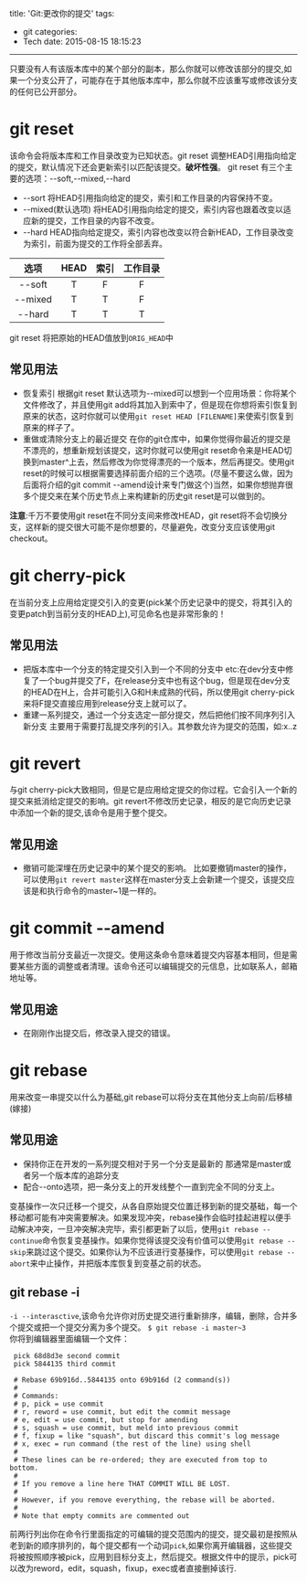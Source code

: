 title: 'Git:更改你的提交'
tags:
  - git
categories:
  - Tech
date: 2015-08-15 18:15:23
---

只要没有人有该版本库中的某个部分的副本，那么你就可以修改该部分的提交,如果一个分支公开了，可能存在于其他版本库中，那么你就不应该重写或修改该分支的任何已公开部分。
# git reset 
该命令会将版本库和工作目录改变为已知状态。git reset 调整HEAD引用指向给定的提交，默认情况下还会更新索引以匹配该提交。**破坏性强**。
git reset 有三个主要的选项：\--soft,\--mixed,\--hard
* \--sort
    将HEAD引用指向给定的提交，索引和工作目录的内容保持不变。
* \--mixed(默认选项)
    将HEAD引用指向给定的提交，索引内容也跟着改变以适应新的提交，工作目录的内容不改变。
* \--hard
    HEAD指向给定提交，索引内容也改变以符合新HEAD，工作目录改变为索引，前面为提交的工作将全部丢弃。

|选项|HEAD|索引|工作目录|
|:---------:|:-----------:|:------------:|:-----------:|
|\--soft|T|F|F|
|\--mixed|T|T|F|
|\--hard|T|T|T|
git reset 将把原始的HEAD值放到`ORIG_HEAD`中
## 常见用法
* 恢复索引
    根据git reset 默认选项为--mixed可以想到一个应用场景：你将某个文件修改了，并且使用git add将其加入到索中了，但是现在你想将索引恢复到原来的状态，这时你就可以使用`git reset HEAD [FILENAME]`来使索引恢复到原来的样子了。
* 重做或清除分支上的最近提交
    在你的git仓库中，如果你觉得你最近的提交是不漂亮的，想重新规划该提交，这时你就可以使用git reset命令来是HEAD切换到master^上去，然后修改为你觉得漂亮的一个版本，然后再提交。使用git reset的时候可以根据需要选择前面介绍的三个选项。(尽量不要这么做，因为后面将介绍的git commit --amend设计来专门做这个)当然，如果你想抛弃很多个提交来在某个历史节点上来构建新的历史git reset是可以做到的。

**注意**:千万不要使用git reset在不同分支间来修改HEAD，git reset将不会切换分支，这样新的提交很大可能不是你想要的，尽量避免，改变分支应该使用git checkout。
# git cherry-pick
在当前分支上应用给定提交引入的变更(pick某个历史记录中的提交，将其引入的变更patch到当前分支的HEAD上),可见命名也是非常形象的！
## 常见用法
- 把版本库中一个分支的特定提交引入到一个不同的分支中
    etc:在dev分支中修复了一个bug并提交了F，在release分支中也有这个bug，但是现在dev分支的HEAD在H上，合并可能引入G和H未成熟的代码，所以使用git cherry-pick来将F提交直接应用到release分支上就可以了。
- 重建一系列提交，通过一个分支选定一部分提交，然后把他们按不同序列引入新分支
    主要用于需要打乱提交序列的引入。其参数允许为提交的范围，如:x..z

# git revert
与git cherry-pick大致相同，但是它是应用给定提交的你过程。它会引入一个新的提交来抵消给定提交的影响。git revert不修改历史记录，相反的是它向历史记录中添加一个新的提交,该命令是用于整个提交。
## 常见用途
- 撤销可能深埋在历史记录中的某个提交的影响。
    比如要撤销master的操作，可以使用`git revert master`这样在master分支上会新建一个提交，该提交应该是和执行命令的master~1是一样的。

# git commit --amend
用于修改当前分支最近一次提交。使用这条命令意味着提交内容基本相同，但是需要某些方面的调整或者清理。该命令还可以编辑提交的元信息，比如联系人，邮箱地址等。
## 常见用途
- 在刚刚作出提交后，修改录入提交的错误。

# git rebase
用来改变一串提交以什么为基础,git rebase可以将分支在其他分支上向前/后移植(嫁接)
## 常见用途
- 保持你正在开发的一系列提交相对于另一个分支是最新的
    那通常是master或者另一个版本库的追踪分支
- 配合--onto选项，把一条分支上的开发线整个一直到完全不同的分支上。

变基操作一次只迁移一个提交，从各自原始提交位置迁移到新的提交基础，每一个移动都可能有冲突需要解决。如果发现冲突，rebase操作会临时挂起进程以便手动解决冲突，一旦冲突解决完毕，索引都更新了以后，使用`git rebase --continue`命令恢复变基操作。如果你觉得该提交没有价值可以使用`git rebase --skip`来跳过这个提交。如果你认为不应该进行变基操作，可以使用`git rebase --abort`来中止操作，并把版本库恢复到变基之前的状态。
## git rebase -i
`-i --interasctive`,该命令允许你对历史提交进行重新排序，编辑，删除，合并多个提交或把一个提交分离为多个提交。
`$ git rebase -i master~3`  
你将到编辑器里面编辑一个文件：
```
 pick 68d8d3e second commit
 pick 5844135 third commit

 # Rebase 69b916d..5844135 onto 69b916d (2 command(s))
 #
 # Commands:
 # p, pick = use commit
 # r, reword = use commit, but edit the commit message
 # e, edit = use commit, but stop for amending
 # s, squash = use commit, but meld into previous commit
 # f, fixup = like "squash", but discard this commit's log message
 # x, exec = run command (the rest of the line) using shell
 #
 # These lines can be re-ordered; they are executed from top to bottom.
 #
 # If you remove a line here THAT COMMIT WILL BE LOST.
 #
 # However, if you remove everything, the rebase will be aborted.
 #
 # Note that empty commits are commented out
```
前两行列出你在命令行里面指定的可编辑的提交范围内的提交，提交最初是按照从老到新的顺序排列的，每个提交都有一个动词`pick`,如果你离开编辑器，这些提交将被按照顺序被pick，应用到目标分支上，然后提交。根据文件中的提示，pick可以改为reword，edit，squash，fixup，exec或者直接删掉该行.
